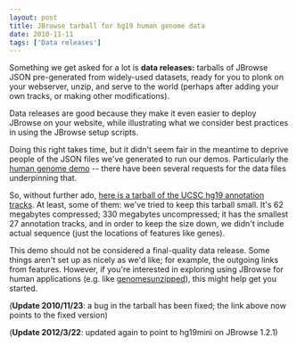 ```yaml
---
layout: post
title: JBrowse tarball for hg19 human genome data
date: 2010-11-11
tags: ['Data releases']
---
```


Something we get asked for a lot is **data releases:** tarballs of JBrowse JSON
pre-generated from widely-used datasets, ready for you to plonk on your
webserver, unzip, and serve to the world (perhaps after adding your own tracks,
or making other modifications).

Data releases are good because they make it even easier to deploy JBrowse on
your website, while illustrating what we consider best practices in using the
JBrowse setup scripts.

Doing this right takes time, but it didn't seem fair in the meantime to deprive
people of the JSON files we've generated to run our demos. Particularly the
[human genome demo](http://jbrowse.org/ucsc/hg19/) -- there have been several
requests for the data files underpinning that.

So, without further ado,
[here is a tarball of the UCSC hg19 annotation tracks](http://jbrowse.org/releases/jbrowse-1.2.1-hg19mini.tar.gz).
At least, some of them: we've tried to keep this tarball small. It's 62
megabytes compressed; 330 megabytes uncompressed; it has the smallest 27
annotation tracks, and in order to keep the size down, we didn't include actual
sequence (just the locations of features like genes).

This demo should not be considered a final-quality data release. Some things
aren't set up as nicely as we'd like; for example, the outgoing links from
features. However, if you're interested in exploring using JBrowse for human
applications (e.g. like [genomesunzipped](http://jbrowse.org/?p=108)), this
might help get you started.

(**Update 2010/11/23**: a bug in the tarball has been fixed; the link above now
points to the fixed version)

(**Update 2012/3/22**: updated again to point to hg19mini on JBrowse 1.2.1)
